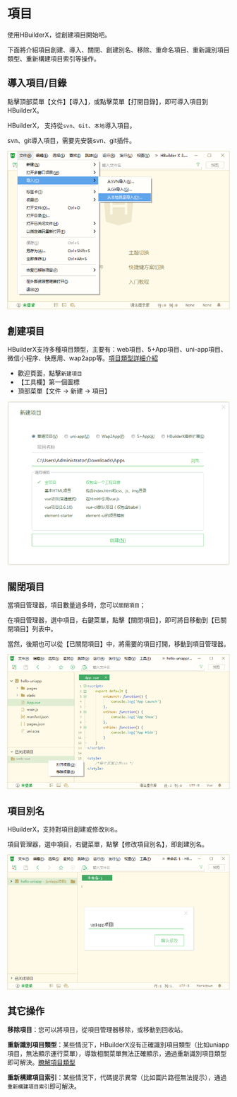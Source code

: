 # 項目

使用HBuilderX，從創建項目開始吧。

下面將介紹項目創建、導入、關閉、創建別名、移除、重命名項目、重新識別項目類型、重新構建項目索引等操作。

## 導入項目/目錄

點擊頂部菜單【文件】【導入】，或點擊菜單【打開目錄】，即可導入項目到HBuilderX。

HBuilderX， 支持從`svn`、`Git`、`本地`導入項目。

svn、git導入項目，需要先安裝svn、git插件。

<img src="/static/snapshots/tutorial/project/project_import.png" style="zoom: 85%;" />

## 創建項目

HBuilderX支持多種項目類型，主要有：web項目、5+App項目、uni-app項目、微信小程序、快應用、wap2app等。[項目類型詳細介紹](/Tutorial/Other/ProjectType)    

- 歡迎頁面，點擊`新建項目`
- 【工具欄】第一個圖標
- 頂部菜單【文件 -> 新建 -> 項目】

<img src="/static/snapshots/tutorial/project/project_new.png" style="zoom: 85%;" />

## 關閉項目

當項目管理器，項目數量過多時，您可以`關閉項目`；

在項目管理器，選中項目，右鍵菜單，點擊【關閉項目】，即可將目移動到【已關閉項目】列表中。

當然，後期也可以從【已關閉項目】中，將需要的項目打開，移動到項目管理器。

<img src="/static/snapshots/tutorial/project/project_close.png" style="zoom: 85%;" />

## 項目別名

HBuilderX，支持對項目創建或修改`別名`。

項目管理器，選中項目，右鍵菜單，點擊【修改項目別名】，即創建別名。

<img src="/static/snapshots/tutorial/project/project_alias.png" style="zoom: 85%;" />

## 其它操作

**移除項目**：您可以將項目，從項目管理器移除，或移動到回收站。

**重新識別項目類型**：某些情況下，HBuilderX沒有正確識別項目類型（比如uniapp項目，無法顯示運行菜單），導致相關菜單無法正確顯示，通過重新識別項目類型即可解決。[瞭解項目類型](/Tutorial/ProjectType)

**重新構建項目索引**：某些情況下，代碼提示異常（比如圖片路徑無法提示），通過`重新構建項目索引`即可解決。